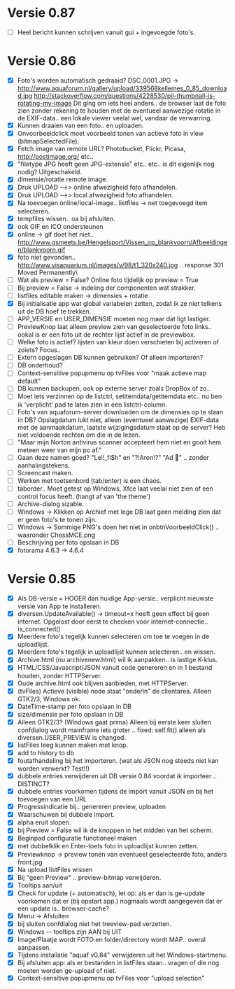 # Versie 0.87
- [ ] Heel bericht kunnen schrijven vanuit gui + ingevoegde foto's.

# Versie 0.86
- [x] Foto's worden automatisch gedraaid? DSC_0001.JPG -> http://www.aquaforum.nl/gallery/upload/339568kellemes_0_85_download.jpg
      http://stackoverflow.com/questions/4228530/pil-thumbnail-is-rotating-my-image
      Dit ging om iets heel anders.. de browser laat de foto zien zonder rekening te houden met de
      eventueel aanwezige rotatie in de EXIF-data.. een lokale viewer veelal wel, vandaar de verwarring.
- [x] Kunnen draaien van een foto.. en uploaden.
- [x] Onvoorbeeldclick moet voorbeeld tonen van actieve foto in view (bitmapSelectedFile).
- [x] Fetch image van remote URL? Photobucket, Flickr, Picasa, http://postimage.org/ etc..
- [x] "filetype JPG heeft geen JPG-extensie" etc.. etc.. is dit eigenlijk nog nodig? Uitgeschakeld.
- [x] dimensie/rotatie remote image.
- [x] Druk UPLOAD -->> online afwezigheid foto afhandelen.
- [x] Druk UPLOAD -->> local afwezigheid foto afhandelen.
- [x] Na toevoegen online/local-image.. listfiles -> net toegevoegd item selecteren.
- [x] tempfiles wissen.. oa bij afsluiten.
- [x] ook GIF en ICO ondersteunen
- [x] online -> gif doet het niet.. http://www.gsmeets.be/Hengelsport/Vissen_op_blankvoorn/Afbeeldingen/blankvoorn.gif
- [x] foto niet gevonden.. http://www.visaquarium.nl/images/v/98/t1_320x240.jpg ..  response 301 Moved Permanently\
- [ ] Wat als preview = False? Online foto tijdelijk op preview = True
- [ ] Bij preview = False -> indeling der componenten wat strakker.
- [ ] listfiles editable maken -> dimensies + rotatie
- [x] Bij initialisatie app wat global variabelen zetten, zodat ik ze niet telkens uit de DB hoef te trekken.
- [ ] APP_VERSIE en USER_DIMENSIE moeten nog maar dat ligt lastiger.
- [ ] PreviewKnop laat alleen preview zien van geselecteerde foto links.. ookal is er een foto
      uit de rechter lijst actief in de previewbox.
- [ ] Welke foto is actief? lijsten van kleur doen verschieten bij activeren of zoiets? Focus..
- [ ] Extern opgeslagen DB kunnen gebruiken? Of alleen importeren?
- [ ] DB onderhoud?
- [ ] Context-sensitive popupmenu op tvFiles voor "maak actieve map default"
- [ ] DB kunnen backupen, ook op externe server zoals DropBox of zo..
- [ ] Moet iets verzinnen op de listctrl, setitemdata/getitemdata etc.. nu ben ik 'verplicht' pad te laten zien in een listctrl-column.
- [ ] Foto's van aquaforum-server downloaden om de dimensies op te slaan in DB?
      Opslagdatum lukt niet, alleen (eventueel aanwezige) EXIF-data met de aanmaakdatum, laatste wijzigingsdatum staat op de server? Heb niet voldoende rechten om die in de lezen.
- [ ] "Maar mijn Norton antivirus scanner accepteert hem niet en gooit hem meteen weer van mijn pc af."
- [ ] Gaan deze namen goed?  "Lel!_fi$h" en "?!Aron!?" "Ad " .. zonder aanhalingstekens.
- [ ] Screencast maken.
- [ ] Werken met toetsenbord (tab/enter) is een chaos.
- [ ] taborder.. Moet getest op Windows, Xfce laat veelal niet zien of een control focus heeft. (hangt af van 'the theme')
- [ ] Archive-dialog sizable.
- [ ] Windows -> Klikken op Archief met lege DB laat geen melding zien dat er geen foto's te tonen zijn.
- [ ] Windows -> Sommige PNG's doen het niet in onbtnVoorbeeldClick() .. waaronder ChessMCE.png
- [ ] Beschrijving per foto opslaan in DB
- [x] fotorama 4.6.3 -> 4.6.4

# Versie 0.85
- [x] Als DB-versie = HOGER dan huidige App-versie.. verplicht nieuwste versie van App te installeren.
- [x] diversen.UpdateAvailable() -> timeout=x heeft geen effect bij geen internet.
      Opgelost door eerst te checken voor internet-connectie.. is_connected()
- [x] Meerdere foto's tegelijk kunnen selecteren om toe te voegen in de uploadlijst.
- [x] Meerdere foto's tegelijk in uploadlijst kunnen selecteren.. en wissen.
- [x] Archive.html (nu archivenew.html) wil ik aanpakken.. is lastige K-klus.
- [x] HTML/CSS/Javascript/JSON vanuit code genereren en in 1 bestand houden, zonder HTTPServer.
- [x] Oude archive.html ook blijven aanbieden, met HTTPServer.
- [x] (tvFiles) Actieve (visible) node staat "onderin" de clientarea. Alleen GTK2/3, Windows ok.
- [x] DateTime-stamp per foto opslaan in DB
- [x] size/dimensie per foto opslaan in DB
- [x] Alleen GTK2/3? (Windows gaat prima) Alleen bij eerste keer sluiten confdialog wordt mainframe iets groter ..
      fixed: self.fit() alleen als diversen.USER_PREVIEW is changed.
- [x] listFiles leeg kunnen maken met knop.
- [x] add to history to db
- [x] foutafhandeling bij het importeren. (wat als JSON nog steeds niet kan worden verwerkt? Test!!)
- [x] dubbele entries verwijderen uit DB versie 0.84 voordat ik importeer .. DISTINCT?
- [x] dubbele entries voorkomen tijdens de import vanuit JSON en bij het toevoegen van een URL
- [x] Progressindicatie bij.. genereren preview, uploaden
- [x] Waarschuwen bij dubbele import.
- [x] alpha eruit slopen.
- [x] bij Preview = False wil ik de knoppen in het midden van het scherm.
- [x] Beginpad configuratie functioneel maken
- [x] met dubbelklik en Enter-toets foto in uploadlijst kunnen zetten.
- [x] Previewknop -> preview tonen van eventueel geselecteerde foto, anders front.jpg
- [x] Na upload listFiles wissen
- [x] Bij "geen Preview" .. preview-bitmap verwijderen.
- [x] Tooltips aan/uit
- [x] Check for update (+ automatisch), let op: als er dan is ge-update voorkomen dat er (bij opstart app.) nogmaals wordt aangegeven dat er een update is.. browser-cache?
- [x] Menu -> Afsluiten
- [x] bij sluiten confdialog niet het treeview-pad verzetten.
- [x] Windows -- tooltips zijn AAN bij UIT
- [x] Image/Plaatje wordt FOTO en folder/directory wordt MAP.. overal aanpassen.
- [x] Tijdens installatie "aquaf v0.84" verwijderen uit het Windows-startmenu.
- [x] Bij afsluiten app: als er bestanden in listFiles staan.. vragen of die nog moeten worden ge-upload of niet.
- [x] Context-sensitive popupmenu op tvFiles voor "upload selection"

